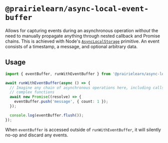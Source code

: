 # `@prairielearn/async-local-event-buffer`

Allows for capturing events during an asynchronous operation _without_ the need to manually propagate anything through nested callback and Promise chains. This is achieved with Node's [`AsyncLocalStorage`](https://nodejs.org/api/async_context.html#class-asynclocalstorage) primitive. An event consists of a timestamp, a message, and optional arbitrary data.

## Usage

```ts
import { eventBuffer, runWithEventBuffer } from '@prairielearn/async-local-event-buffer';

await runWithEventBuffer(async () => {
  // Imagine any chain of asynchronous operations here, including calls to
  // complex functions
  await new Promise((resolve) => {
    eventBuffer.push('message', { count: 1 });
  });

  console.log(eventBuffer.flush());
});
```

When `eventBuffer` is accessed outside of `runWithEventBuffer`, it will silently no-op and discard any events.
